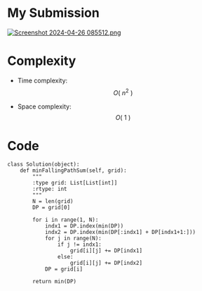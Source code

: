 # My Submission
<a href = https://leetcode.com/problems/minimum-falling-path-sum-ii/submissions/1242152205/>![Screenshot 2024-04-26 085512.png](https://assets.leetcode.com/users/images/a31c87ad-05c2-4f82-80c2-5b1d334bdd9d_1714101946.7419748.png)</a>

# Complexity
- Time complexity: $$O( \ n ^2 \ )$$
<!-- Add your time complexity here, e.g. $$O(n)$$ -->

- Space complexity: $$O(\ 1\ )$$
<!-- Add your space complexity here, e.g. $$O(n)$$ -->

# Code
```
class Solution(object):
    def minFallingPathSum(self, grid):
        """
        :type grid: List[List[int]]
        :rtype: int
        """
        N = len(grid)
        DP = grid[0]

        for i in range(1, N):
            indx1 = DP.index(min(DP))
            indx2 = DP.index(min(DP[:indx1] + DP[indx1+1:]))
            for j in range(N):
                if j != indx1:
                    grid[i][j] += DP[indx1]
                else:
                    grid[i][j] += DP[indx2]
            DP = grid[i]

        return min(DP)
```
